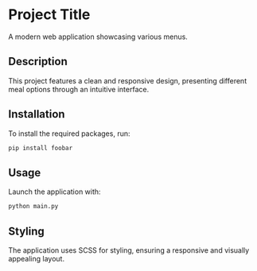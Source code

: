 # Project Title

A modern web application showcasing various menus.

## Description

This project features a clean and responsive design, presenting different meal options through an intuitive interface.

## Installation

To install the required packages, run:

```bash
pip install foobar
```

## Usage

Launch the application with:

```bash
python main.py
```

## Styling

The application uses SCSS for styling, ensuring a responsive and visually appealing layout.

